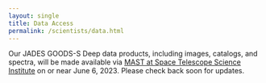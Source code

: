 ```yaml
---
layout: single
title: Data Access
permalink: /scientists/data.html
---
```


Our JADES GOODS-S Deep data products, including images, catalogs, and 
spectra, will be made available via [MAST at Space Telescope Science Institute](https://archive.stsci.edu/) on or near June 6, 2023. Please check back soon for updates.
    

